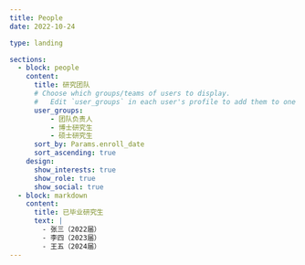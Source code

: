 ```yaml
---
title: People
date: 2022-10-24

type: landing

sections:
  - block: people
    content:
      title: 研究团队
      # Choose which groups/teams of users to display.
      #   Edit `user_groups` in each user's profile to add them to one or more of these groups.
      user_groups:
          - 团队负责人
          - 博士研究生
          - 硕士研究生
      sort_by: Params.enroll_date
      sort_ascending: true
    design:
      show_interests: true
      show_role: true
      show_social: true
  - block: markdown
    content:
      title: 已毕业研究生
      text: |
        - 张三（2022届）
        - 李四（2023届）
        - 王五（2024届）
---
```


<script>
// 自定义JavaScript：让people页面的名字点击跳转到GitHub
document.addEventListener('DOMContentLoaded', function() {
  // 查找所有人员卡片中的名字链接
  const nameLinks = document.querySelectorAll('.portrait-title h2 a');
  
  nameLinks.forEach(function(nameLink) {
    // 找到对应的社交链接区域
    const card = nameLink.closest('.portrait-title').parentElement;
    const socialLinks = card.querySelectorAll('.network-icon a');
    
    let githubLink = null;
    
    // 查找GitHub链接
    socialLinks.forEach(function(socialLink) {
      if (socialLink.getAttribute('href') && socialLink.getAttribute('href').includes('github.com')) {
        githubLink = socialLink.getAttribute('href');
      }
    });
    
    // 如果找到GitHub链接，修改名字链接
    if (githubLink) {
      nameLink.setAttribute('href', githubLink);
      nameLink.setAttribute('target', '_blank');
      nameLink.setAttribute('rel', 'noopener');
      nameLink.setAttribute('title', '查看GitHub主页');
      
      // 添加GitHub图标提示
      nameLink.style.position = 'relative';
      nameLink.innerHTML = nameLink.innerHTML + ' <i class="fab fa-github" style="font-size: 0.8em; margin-left: 5px;"></i>';
    }
  });
});
</script>

<style>
/* 自定义样式：美化GitHub链接 */
.portrait-title h2 a:hover {
  color: #007bff !important;
  text-decoration: underline !important;
}

.portrait-title h2 a i.fa-github {
  opacity: 0.7;
  transition: opacity 0.3s ease;
}

.portrait-title h2 a:hover i.fa-github {
  opacity: 1;
}
</style>